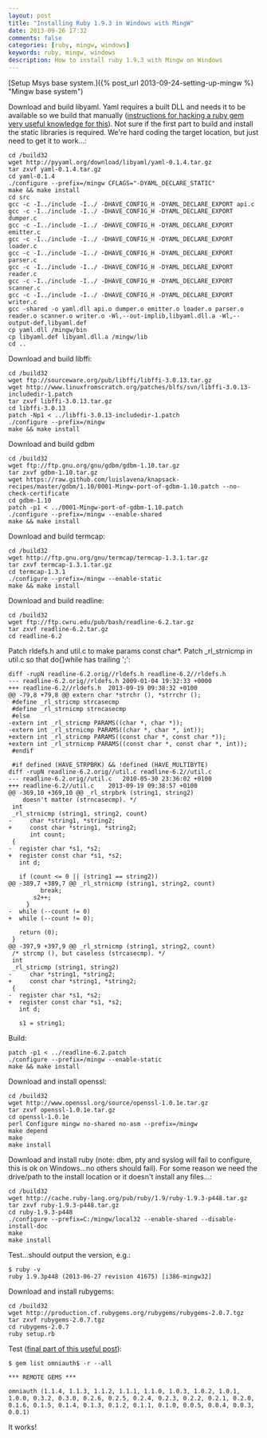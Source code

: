 ```yaml
---
layout: post
title: "Installing Ruby 1.9.3 in Windows with MingW"
date: 2013-09-26 17:32
comments: false
categories: [ruby, mingw, windows]
keywords: ruby, mingw, windows
description: How to install ruby 1.9.3 with Mingw on Windows
---
```



[Setup Msys base system.]({% post_url 2013-09-24-setting-up-mingw %} "Mingw base system")

Download and build libyaml. Yaml requires a built DLL and needs it to be available so we build that manually ([instructions for hacking a ruby gem very useful knowledge for this](http://jonforums.github.io/ruby/2012/02/24/hacking-a-gem.html "Hacking a Ruby Gem")). Not sure if the first part to build and install the static libraries is required.  We're hard coding the target location, but just need to get it to work...:
```
cd /build32
wget http://pyyaml.org/download/libyaml/yaml-0.1.4.tar.gz
tar zxvf yaml-0.1.4.tar.gz
cd yaml-0.1.4
./configure --prefix=/mingw CFLAGS="-DYAML_DECLARE_STATIC" 
make && make install
cd src
gcc -c -I../include -I../ -DHAVE_CONFIG_H -DYAML_DECLARE_EXPORT api.c
gcc -c -I../include -I../ -DHAVE_CONFIG_H -DYAML_DECLARE_EXPORT dumper.c
gcc -c -I../include -I../ -DHAVE_CONFIG_H -DYAML_DECLARE_EXPORT emitter.c
gcc -c -I../include -I../ -DHAVE_CONFIG_H -DYAML_DECLARE_EXPORT loader.c
gcc -c -I../include -I../ -DHAVE_CONFIG_H -DYAML_DECLARE_EXPORT parser.c
gcc -c -I../include -I../ -DHAVE_CONFIG_H -DYAML_DECLARE_EXPORT reader.c
gcc -c -I../include -I../ -DHAVE_CONFIG_H -DYAML_DECLARE_EXPORT scanner.c
gcc -c -I../include -I../ -DHAVE_CONFIG_H -DYAML_DECLARE_EXPORT writer.c
gcc -shared -o yaml.dll api.o dumper.o emitter.o loader.o parser.o reader.o scanner.o writer.o -Wl,--out-implib,libyaml.dll.a -Wl,--output-def,libyaml.def
cp yaml.dll /mingw/bin
cp libyaml.def libyaml.dll.a /mingw/lib
cd ..
```
Download and build libffi:
```
cd /build32
wget ftp://sourceware.org/pub/libffi/libffi-3.0.13.tar.gz
wget http://www.linuxfromscratch.org/patches/blfs/svn/libffi-3.0.13-includedir-1.patch
tar zxvf libffi-3.0.13.tar.gz
cd libffi-3.0.13
patch -Np1 < ../libffi-3.0.13-includedir-1.patch
./configure --prefix=/mingw
make && make install
```
Download and build gdbm
```
cd /build32
wget ftp://ftp.gnu.org/gnu/gdbm/gdbm-1.10.tar.gz
tar zxvf gdbm-1.10.tar.gz
wget https://raw.github.com/luislavena/knapsack-recipes/master/gdbm/1.10/0001-Mingw-port-of-gdbm-1.10.patch --no-check-certificate
cd gdbm-1.10
patch -p1 < ../0001-Mingw-port-of-gdbm-1.10.patch
./configure --prefix=/mingw --enable-shared
make && make install
```
Download and build termcap:
```
cd /build32
wget http://ftp.gnu.org/gnu/termcap/termcap-1.3.1.tar.gz
tar zxvf termcap-1.3.1.tar.gz
cd termcap-1.3.1
./configure --prefix=/mingw --enable-static
make && make install
```
Download and build readline:
```
cd /build32
wget ftp://ftp.cwru.edu/pub/bash/readline-6.2.tar.gz
tar zxvf readline-6.2.tar.gz
cd readline-6.2
```
Patch rldefs.h and util.c to make params const char*.  Patch _rl_strnicmp in util.c so that do{}while has trailing ';':
```
diff -rupN readline-6.2.orig//rldefs.h readline-6.2//rldefs.h
--- readline-6.2.orig//rldefs.h	2009-01-04 19:32:33 +0000
+++ readline-6.2//rldefs.h	2013-09-19 09:38:32 +0100
@@ -79,8 +79,8 @@ extern char *strchr (), *strrchr ();
 #define _rl_stricmp strcasecmp
 #define _rl_strnicmp strncasecmp
 #else
-extern int _rl_stricmp PARAMS((char *, char *));
-extern int _rl_strnicmp PARAMS((char *, char *, int));
+extern int _rl_stricmp PARAMS((const char *, const char *));
+extern int _rl_strnicmp PARAMS((const char *, const char *, int));
 #endif
 
 #if defined (HAVE_STRPBRK) && !defined (HAVE_MULTIBYTE)
diff -rupN readline-6.2.orig//util.c readline-6.2//util.c
--- readline-6.2.orig//util.c	2010-05-30 23:36:02 +0100
+++ readline-6.2//util.c	2013-09-19 09:38:57 +0100
@@ -369,10 +369,10 @@ _rl_strpbrk (string1, string2)
    doesn't matter (strncasecmp). */
 int
 _rl_strnicmp (string1, string2, count)
-     char *string1, *string2;
+     const char *string1, *string2;
      int count;
 {
-  register char *s1, *s2;
+  register const char *s1, *s2;
   int d;
 
   if (count <= 0 || (string1 == string2))
@@ -389,7 +389,7 @@ _rl_strnicmp (string1, string2, count)
         break;
       s2++;
     }
-  while (--count != 0)
+  while (--count != 0);
 
   return (0);
 }
@@ -397,9 +397,9 @@ _rl_strnicmp (string1, string2, count)
 /* strcmp (), but caseless (strcasecmp). */
 int
 _rl_stricmp (string1, string2)
-     char *string1, *string2;
+     const char *string1, *string2;
 {
-  register char *s1, *s2;
+  register const char *s1, *s2;
   int d;
 
   s1 = string1;
```
Build:
```
patch -p1 < ../readline-6.2.patch
./configure --prefix=/mingw --enable-static
make && make install
```
Download and install openssl:
```
cd /build32
wget http://www.openssl.org/source/openssl-1.0.1e.tar.gz
tar zxvf openssl-1.0.1e.tar.gz
cd openssl-1.0.1e
perl Configure mingw no-shared no-asm --prefix=/mingw
make depend
make
make install
```
Download and install ruby (note: dbm, pty and syslog will fail to configure, this is ok on Windows...no others should fail).  For some reason we need the drive/path to the install location or it doesn't install any files...:
```
cd /build32
wget http://cache.ruby-lang.org/pub/ruby/1.9/ruby-1.9.3-p448.tar.gz
tar zxvf ruby-1.9.3-p448.tar.gz
cd ruby-1.9.3-p448
./configure --prefix=C:/mingw/local32 --enable-shared --disable-install-doc
make
make install
```
Test...should output the version, e.g.:
```
$ ruby -v
ruby 1.9.3p448 (2013-06-27 revision 41675) [i386-mingw32]
```
Download and install rubygems:
```
cd /build32
wget http://production.cf.rubygems.org/rubygems/rubygems-2.0.7.tgz
tar zxvf rubygems-2.0.7.tgz
cd rubygems-2.0.7
ruby setup.rb 
```
Test ([final part of this useful post](http://phosphor-escence.blogspot.co.uk/2011/08/clean-installation-ruby-193-preview1.html "Clean installation Ruby 1.9.3")):
```
$ gem list omniauth$ -r --all

*** REMOTE GEMS ***

omniauth (1.1.4, 1.1.3, 1.1.2, 1.1.1, 1.1.0, 1.0.3, 1.0.2, 1.0.1, 1.0.0, 0.3.2, 0.3.0, 0.2.6, 0.2.5, 0.2.4, 0.2.3, 0.2.2, 0.2.1, 0.2.0, 0.1.6, 0.1.5, 0.1.4, 0.1.3, 0.1.2, 0.1.1, 0.1.0, 0.0.5, 0.0.4, 0.0.3, 0.0.1)
```
It works!